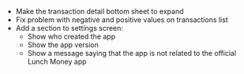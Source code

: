 - Make the transaction detail bottom sheet to expand
- Fix problem with negative and positive values on transactions list
- Add a section to settings screen:
  - Show who created the app
  - Show the app version
  - Show a message saying that the app is not related to the official Lunch Money app